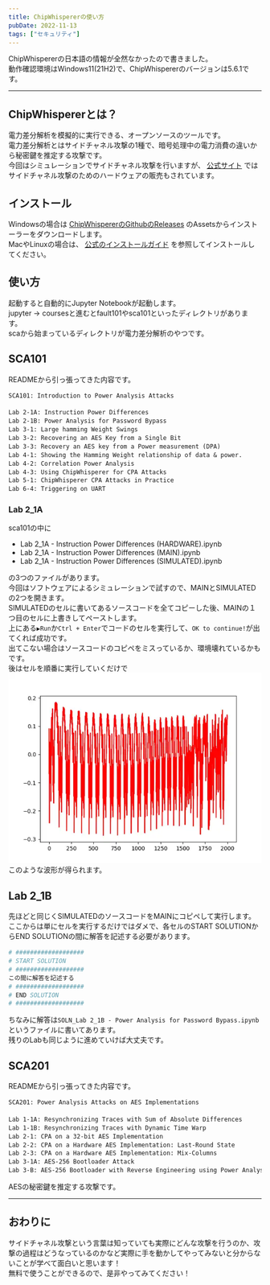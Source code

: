 ```yaml
---
title: ChipWhispererの使い方
pubDate: 2022-11-13
tags: ["セキュリティ"]
---
```


ChipWhispererの日本語の情報が全然なかったので書きました。  
動作確認環境はWindows11(21H2)で、ChipWhispererのバージョンは5.6.1です。  

---

## ChipWhispererとは？

電力差分解析を模擬的に実行できる、オープンソースのツールです。  
電力差分解析とはサイドチャネル攻撃の1種で、暗号処理中の電力消費の違いから秘密鍵を推定する攻撃です。  
今回はシミュレーションでサイドチャネル攻撃を行いますが、
[公式サイト](https://www.newae.com/chipwhisperer)
ではサイドチャネル攻撃のためのハードウェアの販売もされています。  

## インストール

Windowsの場合は
[ChipWhispererのGithubのReleases](https://github.com/newaetech/chipwhisperer/releases)
のAssetsからインストーラーをダウンロードします。  
MacやLinuxの場合は、
[公式のインストールガイド](https://chipwhisperer.readthedocs.io/en/latest/index.html#install)
を参照してインストールしてください。  

## 使い方

起動すると自動的にJupyter Notebookが起動します。  
jupyter → coursesと進むとfault101やsca101といったディレクトリがあります。  
scaから始まっているディレクトリが電力差分解析のやつです。  

## SCA101

READMEから引っ張ってきた内容です。  

```txt
SCA101: Introduction to Power Analysis Attacks

Lab 2-1A: Instruction Power Differences
Lab 2-1B: Power Analysis for Password Bypass
Lab 3-1: Large hamming Weight Swings
Lab 3-2: Recovering an AES Key from a Single Bit
Lab 3-3: Recovery an AES key from a Power measurement (DPA)
Lab 4-1: Showing the Hamming Weight relationship of data & power.
Lab 4-2: Correlation Power Analysis
Lab 4-3: Using ChipWhisperer for CPA Attacks
Lab 5-1: ChipWhisperer CPA Attacks in Practice
Lab 6-4: Triggering on UART
```

### Lab 2_1A

sca101の中に

- Lab 2_1A - Instruction Power Differences (HARDWARE).ipynb
- Lab 2_1A - Instruction Power Differences (MAIN).ipynb
- Lab 2_1A - Instruction Power Differences (SIMULATED).ipynb

の3つのファイルがあります。  
今回はソフトウェアによるシミュレーションで試すので、MAINとSIMULATEDの2つを開きます。  
SIMULATEDのセルに書いてあるソースコードを全てコピーした後、MAINの１つ目のセルに上書きしてペーストします。  
上にある```▶Run```か```Ctrl + Enter```でコードのセルを実行して、```OK to continue!```が出てくれば成功です。  
出てこない場合はソースコードのコピペをミスっているか、環境壊れているかもです。  
後はセルを順番に実行していくだけで
![ChipWhisperer_21A](https://raw.githubusercontent.com/yashikota/blog/master/data/img/ChipWhisperer_21A.webp)
このような波形が得られます。  

## Lab 2_1B

先ほどと同じくSIMULATEDのソースコードをMAINにコピペして実行します。  
ここからは単にセルを実行するだけではダメで、各セルのSTART SOLUTIONからEND SOLUTIONの間に解答を記述する必要があります。  

```python
# ###################
# START SOLUTION
# ###################
この間に解答を記述する
# ###################
# END SOLUTION
# ###################
```

ちなみに解答は```SOLN_Lab 2_1B - Power Analysis for Password Bypass.ipynb```というファイルに書いてあります。  
残りのLabも同じように進めていけば大丈夫です。  

## SCA201

READMEから引っ張ってきた内容です。  

```txt
SCA201: Power Analysis Attacks on AES Implementations

Lab 1-1A: Resynchronizing Traces with Sum of Absolute Differences
Lab 1-1B: Resynchronizing Traces with Dynamic Time Warp
Lab 2-1: CPA on a 32-bit AES Implementation
Lab 2-2: CPA on a Hardware AES Implementation: Last-Round State
Lab 2-3: CPA on a Hardware AES Implementation: Mix-Columns
Lab 3-1A: AES-256 Bootloader Attack
Lab 3-B: AES-256 Bootloader with Reverse Engineering using Power Analysis
```

AESの秘密鍵を推定する攻撃です。  

---

## おわりに

サイドチャネル攻撃という言葉は知っていても実際にどんな攻撃を行うのか、攻撃の過程はどうなっているのかなど実際に手を動かしてやってみないと分からないことが学べて面白いと思います！  
無料で使うことができるので、是非やってみてください！  
